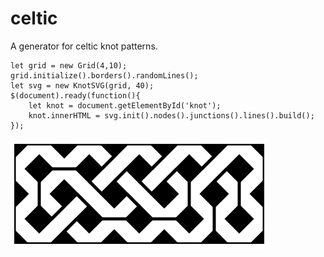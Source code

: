 # celtic
A generator for celtic knot patterns.

```{javascript}
let grid = new Grid(4,10);
grid.initialize().borders().randomLines();
let svg = new KnotSVG(grid, 40);
$(document).ready(function(){
	let knot = document.getElementById('knot');
	knot.innerHTML = svg.init().nodes().junctions().lines().build();
});
```

![example](https://raw.githubusercontent.com/dmackinnon1/celtic/master/imgs/sample.png)


